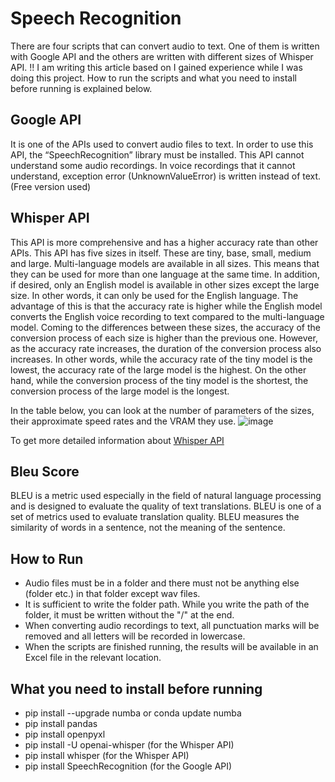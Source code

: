 # Speech Recognition
There are four scripts that can convert audio to text. One of them is written with Google API and the others are written with different sizes of Whisper API. !! I am writing this article based on I gained experience while I was doing this project. 
How to run the scripts and what you need to install before running is explained below.

## Google API

It is one of the APIs used to convert audio files to text. In order to use this API, the “SpeechRecognition” library must be installed. This API cannot understand some audio recordings. 
In voice recordings that it cannot understand, exception error (UnknownValueError) is written instead of text. (Free version used)

## Whisper API

This API is more comprehensive and has a higher accuracy rate than other APIs. This API has five sizes in itself. These are tiny, base, small, medium and large. Multi-language models are available in all sizes. This means that they can be used for more than one language at the same time. In addition, if desired, only an English model is available in other sizes except the large size. In other words, it can only be used for the English language. The advantage of this is that the accuracy rate is higher while the English model converts the English voice recording to text compared to the multi-language model. Coming to the differences between these sizes, the accuracy of the conversion process of each size is higher than the previous one. However, as the accuracy rate increases, the duration of the conversion process also increases. In other words, while the accuracy rate of the tiny model is the lowest, the accuracy rate of the large model is the highest. On the other hand, while the conversion process of the tiny model is the shortest, the conversion process of the large model is the longest.

In the table below, you can look at the number of parameters of the sizes, their approximate speed rates and the VRAM they use.
![image](https://github.com/brkygn7/SpeechRecognition/assets/150448786/8c1d1b77-20ba-4b93-8dd6-e321dcb4083d)

To get more detailed information about [Whisper API](https://github.com/openai/whisper)

## Bleu Score
BLEU is a metric used especially in the field of natural language processing and is designed to evaluate the quality of text translations. BLEU is one of a set of metrics used to evaluate translation quality. BLEU measures the similarity of words in a sentence, not the meaning of the sentence.

## How to Run
- Audio files must be in a folder and there must not be anything else (folder etc.) in that folder except wav files.
- It is sufficient to write the folder path. While you write the path of the folder, it must be written without the "/" at the end.
- When converting audio recordings to text, all punctuation marks will be removed and all letters will be recorded in lowercase.
- When the scripts are finished running, the results will be available in an Excel file in the relevant location.

## What you need to install before running
- pip install --upgrade numba or conda update numba
- pip install pandas
- pip install openpyxl
- pip install -U openai-whisper (for the Whisper API)
- pip install whisper (for the Whisper API)
- pip install SpeechRecognition (for the Google API)
